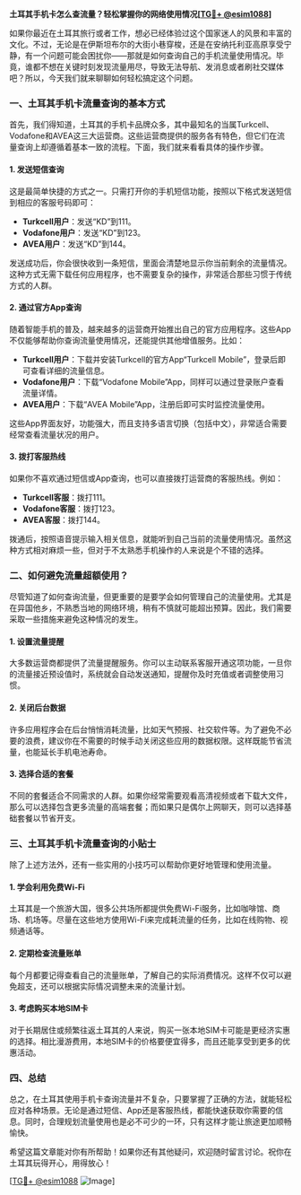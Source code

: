 **土耳其手机卡怎么查流量？轻松掌握你的网络使用情况[[TG💪+ @esim1088](https://t.me/s/esim1088)]**

如果你最近在土耳其旅行或者工作，想必已经体验过这个国家迷人的风景和丰富的文化。不过，无论是在伊斯坦布尔的大街小巷穿梭，还是在安纳托利亚高原享受宁静，有一个问题可能会困扰你——那就是如何查询自己的手机流量使用情况。毕竟，谁都不想在关键时刻发现流量用尽，导致无法导航、发消息或者刷社交媒体吧？所以，今天我们就来聊聊如何轻松搞定这个问题。

### 一、土耳其手机卡流量查询的基本方式

首先，我们得知道，土耳其的手机卡品牌众多，其中最知名的当属Turkcell、Vodafone和AVEA这三大运营商。这些运营商提供的服务各有特色，但它们在流量查询上却遵循着基本一致的流程。下面，我们就来看看具体的操作步骤。

#### 1. **发送短信查询**
这是最简单快捷的方式之一。只需打开你的手机短信功能，按照以下格式发送短信到相应的客服号码即可：

- **Turkcell用户**：发送“KD”到111。
- **Vodafone用户**：发送“KD”到123。
- **AVEA用户**：发送“KD”到144。

发送成功后，你会很快收到一条短信，里面会清楚地显示你当前剩余的流量情况。这种方式无需下载任何应用程序，也不需要复杂的操作，非常适合那些习惯于传统方式的人群。

#### 2. **通过官方App查询**
随着智能手机的普及，越来越多的运营商开始推出自己的官方应用程序。这些App不仅能够帮助你查询流量使用情况，还能提供其他增值服务。比如：

- **Turkcell用户**：下载并安装Turkcell的官方App“Turkcell Mobile”，登录后即可查看详细的流量信息。
- **Vodafone用户**：下载“Vodafone Mobile”App，同样可以通过登录账户查看流量详情。
- **AVEA用户**：下载“AVEA Mobile”App，注册后即可实时监控流量使用。

这些App界面友好，功能强大，而且支持多语言切换（包括中文），非常适合需要经常查看流量状况的用户。

#### 3. **拨打客服热线**
如果你不喜欢通过短信或App查询，也可以直接拨打运营商的客服热线。例如：

- **Turkcell客服**：拨打111。
- **Vodafone客服**：拨打123。
- **AVEA客服**：拨打144。

拨通后，按照语音提示输入相关信息，就能听到自己当前的流量使用情况。虽然这种方式相对麻烦一些，但对于不太熟悉手机操作的人来说是个不错的选择。

### 二、如何避免流量超额使用？

尽管知道了如何查询流量，但更重要的是要学会如何管理自己的流量使用。尤其是在异国他乡，不熟悉当地的网络环境，稍有不慎就可能超出预算。因此，我们需要采取一些措施来避免这种情况的发生。

#### 1. **设置流量提醒**
大多数运营商都提供了流量提醒服务。你可以主动联系客服开通这项功能，一旦你的流量接近预设值时，系统就会自动发送通知，提醒你及时充值或者调整使用习惯。

#### 2. **关闭后台数据**
许多应用程序会在后台悄悄消耗流量，比如天气预报、社交软件等。为了避免不必要的浪费，建议你在不需要的时候手动关闭这些应用的数据权限。这样既能节省流量，也能延长手机电池寿命。

#### 3. **选择合适的套餐**
不同的套餐适合不同需求的人群。如果你经常需要观看高清视频或者下载大文件，那么可以选择包含更多流量的高端套餐；而如果只是偶尔上网聊天，则可以选择基础套餐以节省开支。

### 三、土耳其手机卡流量查询的小贴士

除了上述方法外，还有一些实用的小技巧可以帮助你更好地管理和使用流量。

#### 1. **学会利用免费Wi-Fi**
土耳其是一个旅游大国，很多公共场所都提供免费Wi-Fi服务，比如咖啡馆、商场、机场等。尽量在这些地方使用Wi-Fi来完成耗流量的任务，比如在线购物、视频通话等。

#### 2. **定期检查流量账单**
每个月都要记得查看自己的流量账单，了解自己的实际消费情况。这样不仅可以避免超支，还可以根据实际情况调整未来的流量计划。

#### 3. **考虑购买本地SIM卡**
对于长期居住或频繁往返土耳其的人来说，购买一张本地SIM卡可能是更经济实惠的选择。相比漫游费用，本地SIM卡的价格要便宜得多，而且还能享受到更多的优惠活动。

### 四、总结

总之，在土耳其使用手机卡查询流量并不复杂，只要掌握了正确的方法，就能轻松应对各种场景。无论是通过短信、App还是客服热线，都能快速获取你需要的信息。同时，合理规划流量使用也是必不可少的一环，只有这样才能让旅途更加顺畅愉快。

希望这篇文章能对你有所帮助！如果你还有其他疑问，欢迎随时留言讨论。祝你在土耳其玩得开心，用得放心！

[[TG💪+ @esim1088](https://t.me/s/esim1088) ![Image](https://i.postimg.cc/4NQfJmqS/Snipaste-2025-05-13-00-14-12.png)]